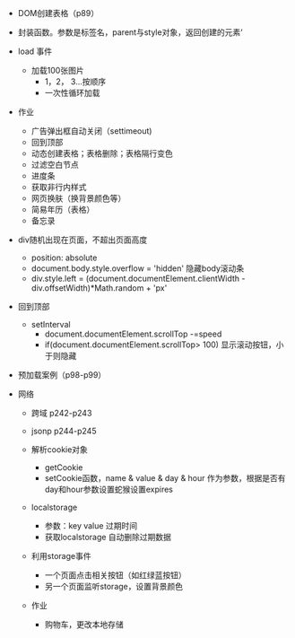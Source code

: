 
* DOM创建表格（p89）
* 封装函数。参数是标签名，parent与style对象，返回创建的元素‘

* load 事件
    * 加载100张图片
        * 1，2， 3...按顺序
        * 一次性循环加载

* 作业
    * 广告弹出框自动关闭（settimeout)
    * 回到顶部
    * 动态创建表格；表格删除；表格隔行变色
    * 过滤空白节点
    * 进度条
    * 获取非行内样式
    * 网页换肤（换背景颜色等）
    * 简易年历（表格）
    * 备忘录

* div随机出现在页面，不超出页面高度
    * position: absolute
    * document.body.style.overflow = 'hidden' 隐藏body滚动条
    * div.style.left = (document.documentElement.clientWidth - div.offsetWidth)*Math.random + 'px'

* 回到顶部
    * setInterval
        * document.documentElement.scrollTop -=speed
        * if(document.documentElement.scrollTop> 100)  显示滚动按钮，小于则隐藏

* 预加载案例（p98-p99）


* 网络
    * 跨域 p242-p243
    * jsonp p244-p245
    * 解析cookie对象 
        * getCookie
        * setCookie函数，name & value & day & hour 作为参数，根据是否有day和hour参数设置蛇猴设置expires

    * localstorage
        * 参数：key value 过期时间
        * 获取localstorage 自动删除过期数据

    * 利用storage事件
        * 一个页面点击相关按钮（如红绿蓝按钮）
        * 另一个页面监听storage，设置背景颜色

    * 作业
        * 购物车，更改本地存储